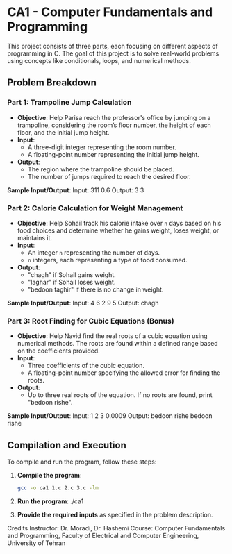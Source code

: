 # CA1 - Computer Fundamentals and Programming

This project consists of three parts, each focusing on different aspects of programming in C. The goal of this project is to solve real-world problems using concepts like conditionals, loops, and numerical methods.

## Problem Breakdown

### Part 1: Trampoline Jump Calculation
- **Objective**: Help Parisa reach the professor's office by jumping on a trampoline, considering the room’s floor number, the height of each floor, and the initial jump height.
- **Input**: 
  - A three-digit integer representing the room number.
  - A floating-point number representing the initial jump height.
- **Output**: 
  - The region where the trampoline should be placed.
  - The number of jumps required to reach the desired floor.

**Sample Input/Output**:
Input: 311 0.6
Output: 3 3

### Part 2: Calorie Calculation for Weight Management
- **Objective**: Help Sohail track his calorie intake over `n` days based on his food choices and determine whether he gains weight, loses weight, or maintains it.
- **Input**: 
  - An integer `n` representing the number of days.
  - `n` integers, each representing a type of food consumed.
- **Output**:
  - "chagh" if Sohail gains weight.
  - "laghar" if Sohail loses weight.
  - "bedoon taghir" if there is no change in weight.

**Sample Input/Output**:
Input: 4 6 2 9 5
Output: chagh

### Part 3: Root Finding for Cubic Equations (Bonus)
- **Objective**: Help Navid find the real roots of a cubic equation using numerical methods. The roots are found within a defined range based on the coefficients provided.
- **Input**: 
  - Three coefficients of the cubic equation.
  - A floating-point number specifying the allowed error for finding the roots.
- **Output**: 
  - Up to three real roots of the equation. If no roots are found, print "bedoon rishe".

**Sample Input/Output**:
Input: 1 2 3 0.0009
Output: bedoon rishe bedoon rishe

## Compilation and Execution

To compile and run the program, follow these steps:

1. **Compile the program**:
   ```bash
   gcc -o ca1 1.c 2.c 3.c -lm
   
2. **Run the program**:
    ./ca1
   
4. **Provide the required inputs** as specified in the problem description.

Credits
Instructor: Dr. Moradi, Dr. Hashemi
Course: Computer Fundamentals and Programming, Faculty of Electrical and Computer Engineering, University of Tehran
